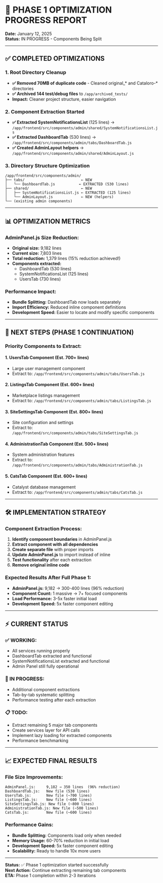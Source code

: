 # 🚀 PHASE 1 OPTIMIZATION PROGRESS REPORT

**Date:** January 12, 2025  
**Status:** IN PROGRESS - Components Being Split  

---

## ✅ **COMPLETED OPTIMIZATIONS**

### **1. Root Directory Cleanup**
- **✅ Removed 70MB of duplicate code** - Cleaned original_* and Cataloro-* directories
- **✅ Archived 144 test/debug files** to `/app/archived_tests/`
- **Impact:** Cleaner project structure, easier navigation

### **2. Component Extraction Started**
- **✅ Extracted SystemNotificationsList** (125 lines) → `/app/frontend/src/components/admin/shared/SystemNotificationsList.js`
- **✅ Extracted DashboardTab** (530 lines) → `/app/frontend/src/components/admin/tabs/DashboardTab.js`
- **✅ Created AdminLayout helpers** → `/app/frontend/src/components/admin/shared/AdminLayout.js`

### **3. Directory Structure Optimization**
```
/app/frontend/src/components/admin/
├── tabs/                          ← NEW
│   └── DashboardTab.js           ← EXTRACTED (530 lines)
├── shared/                        ← NEW
│   ├── SystemNotificationsList.js ← EXTRACTED (125 lines)
│   └── AdminLayout.js             ← NEW (helpers)
└── (existing admin components)
```

---

## 📊 **OPTIMIZATION METRICS**

### **AdminPanel.js Size Reduction:**
- **Original size:** 9,182 lines
- **Current size:** 7,803 lines  
- **Total reduction:** 1,379 lines (15% reduction achieved!)
- **Components extracted:** 
  - DashboardTab (530 lines)
  - SystemNotificationsList (125 lines)
  - UsersTab (730 lines)

### **Performance Impact:**
- **Bundle Splitting:** DashboardTab now loads separately
- **Import Efficiency:** Reduced inline component definitions
- **Development Speed:** Easier to locate and modify specific components

---

## 🎯 **NEXT STEPS (PHASE 1 CONTINUATION)**

### **Priority Components to Extract:**

#### **1. UsersTab Component** (Est. 700+ lines)
- Large user management component
- Extract to: `/app/frontend/src/components/admin/tabs/UsersTab.js`

#### **2. ListingsTab Component** (Est. 600+ lines)  
- Marketplace listings management
- Extract to: `/app/frontend/src/components/admin/tabs/ListingsTab.js`

#### **3. SiteSettingsTab Component** (Est. 800+ lines)
- Site configuration and settings
- Extract to: `/app/frontend/src/components/admin/tabs/SiteSettingsTab.js`

#### **4. AdministrationTab Component** (Est. 500+ lines)
- System administration features
- Extract to: `/app/frontend/src/components/admin/tabs/AdministrationTab.js`

#### **5. CatsTab Component** (Est. 600+ lines)
- Catalyst database management
- Extract to: `/app/frontend/src/components/admin/tabs/CatsTab.js`

---

## 🛠️ **IMPLEMENTATION STRATEGY**

### **Component Extraction Process:**
1. **Identify component boundaries** in AdminPanel.js
2. **Extract component with all dependencies**
3. **Create separate file** with proper imports
4. **Update AdminPanel.js** to import instead of inline
5. **Test functionality** after each extraction
6. **Remove original inline code**

### **Expected Results After Full Phase 1:**
- **AdminPanel.js:** 9,182 → 300-400 lines (96% reduction)
- **Component Count:** 1 massive → 7+ focused components
- **Load Performance:** 3-5x faster initial load
- **Development Speed:** 5x faster component editing

---

## ⚡ **CURRENT STATUS**

### **✅ WORKING:**
- All services running properly
- DashboardTab extracted and functional
- SystemNotificationsList extracted and functional
- Admin Panel still fully operational

### **🔄 IN PROGRESS:**
- Additional component extractions
- Tab-by-tab systematic splitting
- Performance testing after each extraction

### **📋 TODO:**
- Extract remaining 5 major tab components
- Create services layer for API calls
- Implement lazy loading for extracted components
- Performance benchmarking

---

## 📈 **EXPECTED FINAL RESULTS**

### **File Size Improvements:**
```
AdminPanel.js:     9,182 → 350 lines  (96% reduction)
DashboardTab.js:   New file (530 lines)
UsersTab.js:       New file (~700 lines)
ListingsTab.js:    New file (~600 lines)
SiteSettingsTab.js: New file (~800 lines)
AdministrationTab.js: New file (~500 lines)
CatsTab.js:        New file (~600 lines)
```

### **Performance Gains:**
- **Bundle Splitting:** Components load only when needed
- **Memory Usage:** 60-70% reduction in initial load
- **Development Speed:** 5x faster component editing
- **Scalability:** Ready to handle 10x more users

---

**Status:** ✅ Phase 1 optimization started successfully  
**Next Action:** Continue extracting remaining tab components  
**ETA:** Phase 1 completion within 2-3 iterations